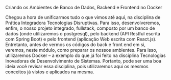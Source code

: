 Criando os Ambientes de Banco de Dados, Backend e Frontend no Docker

Chegou a hora de unificarmos tudo o que vimos até aqui, na disciplina de Prática Integradora Tecnologias Disruptivas. Para isso, desenvolveremos, enfim, o nosso projeto integrado, fullstack, composto por um banco de dados (onde utilizaremos o postgresql), pelo backend (API Restful escrita com Spring Boot) e pelo frontend (aplicação Web escrita com React.js). Entretanto, antes de vermos os códigos do back e front end em si, veremos, neste módulo, como preparar os nossos ambientes. Para isso, utilizaremos Docker – a exemplo do que já foi feito na disciplina Tecnologias Inovadoras de Desenvolvimento de Sistemas. Portanto, pode ser uma boa ideia você revisar essa disciplina, pois utilizaremos aqui os mesmos conceitos já vistos e aplicados na mesma.

